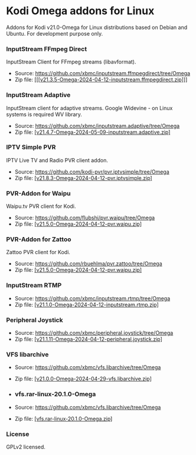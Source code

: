 # Kodi Omega addons for Linux

Addons for Kodi v21.0-Omega for Linux distributions based on Debian and Ubuntu. For development purpose only.

### InputStream FFmpeg Direct
InputStream Client for FFmpeg streams (libavformat).
- Source: https://github.com/xbmc/inputstream.ffmpegdirect/tree/Omega
- Zip file: [[[[v21.3.5-Omega-2024-04-12-inputstream.ffmpegdirect.zip]]]](https://github.com/gloriosotv/Dependencia-Kodi-Omega-Linux/raw/main/v21.3.5-Omega-2024-04-12-inputstream.ffmpegdirect.zip)

### InputStream Adaptive
InputStream client for adaptive streams.
Google Widevine - on Linux systems is required WV library.
- Source: https://github.com/xbmc/inputstream.adaptive/tree/Omega
- Zip file: [[v21.4.7-Omega-2024-05-09-inputstream.adaptive.zip]](https://github.com/gloriosotv/Dependencia-Kodi-Omega/raw/main/v21.4.7-Omega-2024-05-09-inputstream.adaptive.zip)

### IPTV Simple PVR
IPTV Live TV and Radio PVR client addon.
 - Source: https://github.com/kodi-pvr/pvr.iptvsimple/tree/Omega
- Zip file: [[v21.8.3-Omega-2024-04-12-pvr.iptvsimple.zip]](https://github.com/gloriosotv/Dependencia-Kodi-Omega/raw/main/v21.8.3-Omega-2024-04-12-pvr.iptvsimple.zip)
 
 ### PVR-Addon for Waipu
Waipu.tv PVR client for Kodi.
 - Source: https://github.com/flubshi/pvr.waipu/tree/Omega
 - Zip file: [[v21.5.0-Omega-2024-04-12-pvr.waipu.zip]](https://github.com/gloriosotv/Dependencia-Kodi-Omega/raw/main/v21.5.0-Omega-2024-04-12-pvr.waipu.zip)

### PVR-Addon for Zattoo
Zattoo PVR client for Kodi.
 - Source: https://github.com/rbuehlma/pvr.zattoo/tree/Omega
 - Zip file: [[v21.5.0-Omega-2024-04-12-pvr.waipu.zip]](https://github.com/gloriosotv/Dependencia-Kodi-Omega/raw/main/v21.0.1-Omega-2024-04-12-pvr.zattoo.zip)

### InputStream RTMP
- Source: https://github.com/xbmc/inputstream.rtmp/tree/Omega
- Zip file: [[v21.1.0-Omega-2024-04-12-inputstream.rtmp.zip]](https://github.com/gloriosotv/Dependencia-Kodi-Omega/raw/main/v21.1.0-Omega-2024-04-12-inputstream.rtmp.zip)

### Peripheral Joystick
- Source: https://github.com/xbmc/peripheral.joystick/tree/Omega
- Zip file: [[v21.1.11-Omega-2024-04-12-peripheral.joystick.zip]](https://github.com/gloriosotv/Dependencia-Kodi-Omega/raw/main/v21.1.11-Omega-2024-04-12-peripheral.joystick.zip)

### VFS libarchive
- Source: https://github.com/xbmc/vfs.libarchive/tree/Omega
- Zip file: [[v21.0.0-Omega-2024-04-29-vfs.libarchive.zip]](https://github.com/gloriosotv/Dependencia-Kodi-Omega/raw/main/v21.0.0-Omega-2024-04-29-vfs.libarchive.zip)

- ### vfs.rar-linux-20.1.0-Omega
- Source: https://github.com/xbmc/vfs.libarchive/tree/Omega
- Zip file: [[vfs.rar-linux-20.1.0-Omega.zip]]([https://github.com/gloriosotv/Dependencia-Kodi-Omega/raw/main/v21.0.0-Omega-2024-04-29-vfs.libarchive.zip](https://github.com/gloriosotv/Dependencia-Kodi-Omega-Linux/raw/refs/heads/main/vfs.rar-linux-20.1.0-Omega.zip))


### License
GPLv2 licensed.
